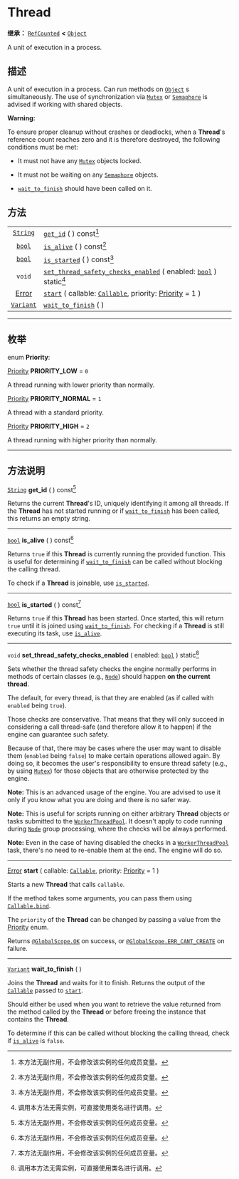 <!-- ⚠ 请勿编辑本文件 ⚠ -->
<!-- 本文档使用脚本从 WeDot 引擎源码仓库生成。 -->
<!-- 生成脚本：https://github.com/WeDot-Engine/WeDot/tree/4.3/doc/tools/make_md.py； -->
<!-- 原文件：https://github.com/WeDot-Engine/WeDot/tree/4.3/doc/classes/Thread.xml。 -->

<div id="_class_thread"></div>

# Thread

**继承：** [`RefCounted`](class_refcounted.md) **<** [`Object`](class_object.md)

A unit of execution in a process.

## 描述

A unit of execution in a process. Can run methods on [`Object`](class_object.md) s simultaneously. The use of synchronization via [`Mutex`](class_mutex.md) or [`Semaphore`](class_semaphore.md) is advised if working with shared objects.

 **Warning:** 

To ensure proper cleanup without crashes or deadlocks, when a **Thread**'s reference count reaches zero and it is therefore destroyed, the following conditions must be met:

- It must not have any [`Mutex`](class_mutex.md) objects locked.

- It must not be waiting on any [`Semaphore`](class_semaphore.md) objects.

- [`wait_to_finish`](#class_thread_method_wait_to_finish) should have been called on it.

## 方法

|||
|:-:|:--|
| [`String`](class_string.md)       | [`get_id`](class_threadmd#class_thread_method_get_id) ( ) const[^const]                                                                                        |
| [`bool`](class_bool.md)           | [`is_alive`](class_threadmd#class_thread_method_is_alive) ( ) const[^const]                                                                                    |
| [`bool`](class_bool.md)           | [`is_started`](class_threadmd#class_thread_method_is_started) ( ) const[^const]                                                                                |
| `void`                            | [`set_thread_safety_checks_enabled`](class_threadmd#class_thread_method_set_thread_safety_checks_enabled) ( enabled: [`bool`](class_bool.md) ) static[^static] |
| [Error](#enum_@globalscope_error) | [`start`](class_threadmd#class_thread_method_start) ( callable: [`Callable`](class_callable.md), priority: [Priority](#enum_thread_priority) = 1 )             |
| [`Variant`](class_variant.md)     | [`wait_to_finish`](class_threadmd#class_thread_method_wait_to_finish) ( )                                                                                      |

<!-- rst-class:: classref-section-separator -->

---

## 枚举

<div id="_class_enum_thread_priority"></div>

enum **Priority**: <div id="enum_thread_priority"></div>

<div id="_class_thread_constant_priority_low"></div>

[Priority](#enum_thread_priority) **PRIORITY_LOW** = ``0``

A thread running with lower priority than normally.

<div id="_class_thread_constant_priority_normal"></div>

[Priority](#enum_thread_priority) **PRIORITY_NORMAL** = ``1``

A thread with a standard priority.

<div id="_class_thread_constant_priority_high"></div>

[Priority](#enum_thread_priority) **PRIORITY_HIGH** = ``2``

A thread running with higher priority than normally.

<!-- rst-class:: classref-section-separator -->

---

## 方法说明

<div id="_class_thread_method_get_id"></div>

[`String`](class_string.md) **get_id** ( ) const[^const]<div id="class_thread_method_get_id"></div>

Returns the current **Thread**'s ID, uniquely identifying it among all threads. If the **Thread** has not started running or if [`wait_to_finish`](#class_thread_method_wait_to_finish) has been called, this returns an empty string.

<!-- rst-class:: classref-item-separator -->

---

<div id="_class_thread_method_is_alive"></div>

[`bool`](class_bool.md) **is_alive** ( ) const[^const]<div id="class_thread_method_is_alive"></div>

Returns `true` if this **Thread** is currently running the provided function. This is useful for determining if [`wait_to_finish`](#class_thread_method_wait_to_finish) can be called without blocking the calling thread.

To check if a **Thread** is joinable, use [`is_started`](#class_thread_method_is_started).

<!-- rst-class:: classref-item-separator -->

---

<div id="_class_thread_method_is_started"></div>

[`bool`](class_bool.md) **is_started** ( ) const[^const]<div id="class_thread_method_is_started"></div>

Returns `true` if this **Thread** has been started. Once started, this will return `true` until it is joined using [`wait_to_finish`](#class_thread_method_wait_to_finish). For checking if a **Thread** is still executing its task, use [`is_alive`](#class_thread_method_is_alive).

<!-- rst-class:: classref-item-separator -->

---

<div id="_class_thread_method_set_thread_safety_checks_enabled"></div>

`void` **set_thread_safety_checks_enabled** ( enabled: [`bool`](class_bool.md) ) static[^static]<div id="class_thread_method_set_thread_safety_checks_enabled"></div>

Sets whether the thread safety checks the engine normally performs in methods of certain classes (e.g., [`Node`](class_node.md)) should happen **on the current thread**.

The default, for every thread, is that they are enabled (as if called with `enabled` being `true`).

Those checks are conservative. That means that they will only succeed in considering a call thread-safe (and therefore allow it to happen) if the engine can guarantee such safety.

Because of that, there may be cases where the user may want to disable them (`enabled` being `false`) to make certain operations allowed again. By doing so, it becomes the user's responsibility to ensure thread safety (e.g., by using [`Mutex`](class_mutex.md)) for those objects that are otherwise protected by the engine.

 **Note:** This is an advanced usage of the engine. You are advised to use it only if you know what you are doing and there is no safer way.

 **Note:** This is useful for scripts running on either arbitrary **Thread** objects or tasks submitted to the [`WorkerThreadPool`](class_workerthreadpool.md). It doesn't apply to code running during [`Node`](class_node.md) group processing, where the checks will be always performed.

 **Note:** Even in the case of having disabled the checks in a [`WorkerThreadPool`](class_workerthreadpool.md) task, there's no need to re-enable them at the end. The engine will do so.

<!-- rst-class:: classref-item-separator -->

---

<div id="_class_thread_method_start"></div>

[Error](#enum_@globalscope_error) **start** ( callable: [`Callable`](class_callable.md), priority: [Priority](#enum_thread_priority) = 1 )<div id="class_thread_method_start"></div>

Starts a new **Thread** that calls `callable`.

If the method takes some arguments, you can pass them using [`Callable.bind`](#class_callable_method_bind).

The `priority` of the **Thread** can be changed by passing a value from the [Priority](#enum_thread_priority) enum.

Returns [`@GlobalScope.OK`](#class_@globalscope_constant_ok) on success, or [`@GlobalScope.ERR_CANT_CREATE`](#class_@globalscope_constant_err_cant_create) on failure.

<!-- rst-class:: classref-item-separator -->

---

<div id="_class_thread_method_wait_to_finish"></div>

[`Variant`](class_variant.md) **wait_to_finish** ( )<div id="class_thread_method_wait_to_finish"></div>

Joins the **Thread** and waits for it to finish. Returns the output of the [`Callable`](class_callable.md) passed to [`start`](#class_thread_method_start).

Should either be used when you want to retrieve the value returned from the method called by the **Thread** or before freeing the instance that contains the **Thread**.

To determine if this can be called without blocking the calling thread, check if [`is_alive`](#class_thread_method_is_alive) is `false`.

[^virtual]: 本方法通常需要用户覆盖才能生效。
[^const]: 本方法无副作用，不会修改该实例的任何成员变量。
[^vararg]: 本方法除了能接受在此处描述的参数外，还能够继续接受任意数量的参数。
[^constructor]: 本方法用于构造某个类型。
[^static]: 调用本方法无需实例，可直接使用类名进行调用。
[^operator]: 本方法描述的是使用本类型作为左操作数的有效运算符。
[^bitfield]: 这个值是由下列位标志构成位掩码的整数。
[^void]: 无返回值。
